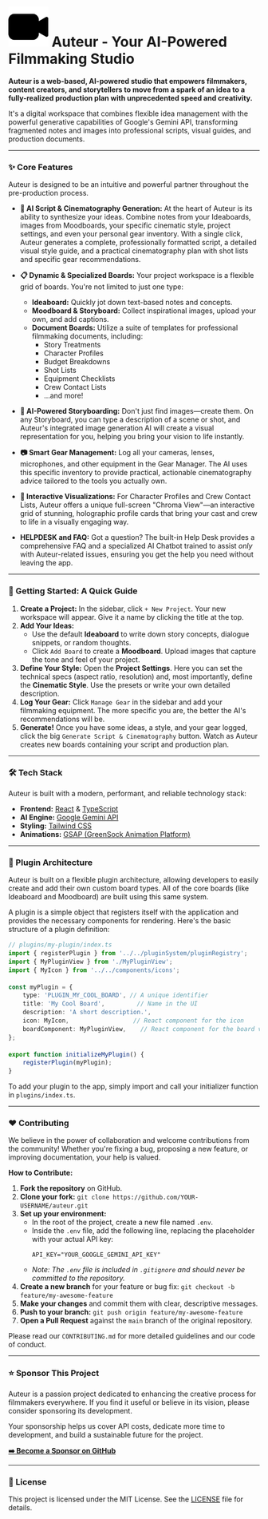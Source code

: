 # <img src="auteur-logo.svg" alt="Auteur Logo" width="80"/> Auteur - Your AI-Powered Filmmaking Studio 

**Auteur is a web-based, AI-powered studio that empowers filmmakers, content creators, and storytellers to move from a spark of an idea to a fully-realized production plan with unprecedented speed and creativity.**

It's a digital workspace that combines flexible idea management with the powerful generative capabilities of Google's Gemini API, transforming fragmented notes and images into professional scripts, visual guides, and production documents.

---

### ✨ Core Features

Auteur is designed to be an intuitive and powerful partner throughout the pre-production process.

*   **🧠 AI Script & Cinematography Generation:** At the heart of Auteur is its ability to synthesize your ideas. Combine notes from your Ideaboards, images from Moodboards, your specific cinematic style, project settings, and even your personal gear inventory. With a single click, Auteur generates a complete, professionally formatted script, a detailed visual style guide, and a practical cinematography plan with shot lists and specific gear recommendations.

*   **📋 Dynamic & Specialized Boards:** Your project workspace is a flexible grid of boards. You're not limited to just one type:
    *   **Ideaboard:** Quickly jot down text-based notes and concepts.
    *   **Moodboard & Storyboard:** Collect inspirational images, upload your own, and add captions.
    *   **Document Boards:** Utilize a suite of templates for professional filmmaking documents, including:
        *   Story Treatments
        *   Character Profiles
        *   Budget Breakdowns
        *   Shot Lists
        *   Equipment Checklists
        *   Crew Contact Lists
        *   ...and more!

*   **🤖 AI-Powered Storyboarding:** Don't just find images—create them. On any Storyboard, you can type a description of a scene or shot, and Auteur's integrated image generation AI will create a visual representation for you, helping you bring your vision to life instantly.

*   **📷 Smart Gear Management:** Log all your cameras, lenses, microphones, and other equipment in the Gear Manager. The AI uses this specific inventory to provide practical, actionable cinematography advice tailored to the tools you actually own.

*   **🎨 Interactive Visualizations:** For Character Profiles and Crew Contact Lists, Auteur offers a unique full-screen "Chroma View"—an interactive grid of stunning, holographic profile cards that bring your cast and crew to life in a visually engaging way.

*   **HELPDESK and FAQ:** Got a question? The built-in Help Desk provides a comprehensive FAQ and a specialized AI Chatbot trained to assist *only* with Auteur-related issues, ensuring you get the help you need without leaving the app.

---

### 🚀 Getting Started: A Quick Guide

1.  **Create a Project:** In the sidebar, click `+ New Project`. Your new workspace will appear. Give it a name by clicking the title at the top.
2.  **Add Your Ideas:**
    *   Use the default **Ideaboard** to write down story concepts, dialogue snippets, or random thoughts.
    *   Click `Add Board` to create a **Moodboard**. Upload images that capture the tone and feel of your project.
3.  **Define Your Style:** Open the **Project Settings**. Here you can set the technical specs (aspect ratio, resolution) and, most importantly, define the **Cinematic Style**. Use the presets or write your own detailed description.
4.  **Log Your Gear:** Click `Manage Gear` in the sidebar and add your filmmaking equipment. The more specific you are, the better the AI's recommendations will be.
5.  **Generate!** Once you have some ideas, a style, and your gear logged, click the big `Generate Script & Cinematography` button. Watch as Auteur creates new boards containing your script and production plan.

---

### 🛠️ Tech Stack

Auteur is built with a modern, performant, and reliable technology stack:

*   **Frontend:** [React](https://reactjs.org/) & [TypeScript](https://www.typescriptlang.org/)
*   **AI Engine:** [Google Gemini API](https://ai.google.dev/)
*   **Styling:** [Tailwind CSS](https://tailwindcss.com/)
*   **Animations:** [GSAP (GreenSock Animation Platform)](https://greensock.com/gsap/)

---

### 🔌 Plugin Architecture

Auteur is built on a flexible plugin architecture, allowing developers to easily create and add their own custom board types. All of the core boards (like Ideaboard and Moodboard) are built using this same system.

A plugin is a simple object that registers itself with the application and provides the necessary components for rendering. Here's the basic structure of a plugin definition:

```typescript
// plugins/my-plugin/index.ts
import { registerPlugin } from '../../pluginSystem/pluginRegistry';
import { MyPluginView } from './MyPluginView';
import { MyIcon } from '../../components/icons';

const myPlugin = {
    type: 'PLUGIN_MY_COOL_BOARD', // A unique identifier
    title: 'My Cool Board',         // Name in the UI
    description: 'A short description.',
    icon: MyIcon,                  // React component for the icon
    boardComponent: MyPluginView,    // React component for the board view
};

export function initializeMyPlugin() {
    registerPlugin(myPlugin);
}
```

To add your plugin to the app, simply import and call your initializer function in `plugins/index.ts`.

---

### ❤️ Contributing

We believe in the power of collaboration and welcome contributions from the community! Whether you're fixing a bug, proposing a new feature, or improving documentation, your help is valued.

**How to Contribute:**

1.  **Fork the repository** on GitHub.
2.  **Clone your fork:** `git clone https://github.com/YOUR-USERNAME/auteur.git`
3.  **Set up your environment:**
    *   In the root of the project, create a new file named `.env`.
    *   Inside the `.env` file, add the following line, replacing the placeholder with your actual API key:
        ```
        API_KEY="YOUR_GOOGLE_GEMINI_API_KEY"
        ```
    *   *Note: The `.env` file is included in `.gitignore` and should never be committed to the repository.*
4.  **Create a new branch** for your feature or bug fix: `git checkout -b feature/my-awesome-feature`
5.  **Make your changes** and commit them with clear, descriptive messages.
6.  **Push to your branch:** `git push origin feature/my-awesome-feature`
7.  **Open a Pull Request** against the `main` branch of the original repository.

Please read our `CONTRIBUTING.md` for more detailed guidelines and our code of conduct.

---

### ⭐ Sponsor This Project

Auteur is a passion project dedicated to enhancing the creative process for filmmakers everywhere. If you find it useful or believe in its vision, please consider sponsoring its development.

Your sponsorship helps us cover API costs, dedicate more time to development, and build a sustainable future for the project.

**[➡️ Become a Sponsor on GitHub](https://github.com/sponsors/priyankt3i)**

---

### 📄 License

This project is licensed under the MIT License. See the [LICENSE](LICENSE) file for details.
